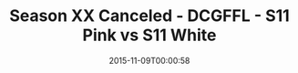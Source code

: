 ---
title: Season XX Canceled - DCGFFL - S11 Pink vs S11 White
teams-score:
- team: _teams/s11-pink.md
  score:
- team: _teams/s11-white.md
  score:
mvp: ''
game-ball: ''
season: 11
week:
date: '2015-11-09T00:00:58'
pageid: season-11-playoffs-november-8-2015-934-vs-939
---